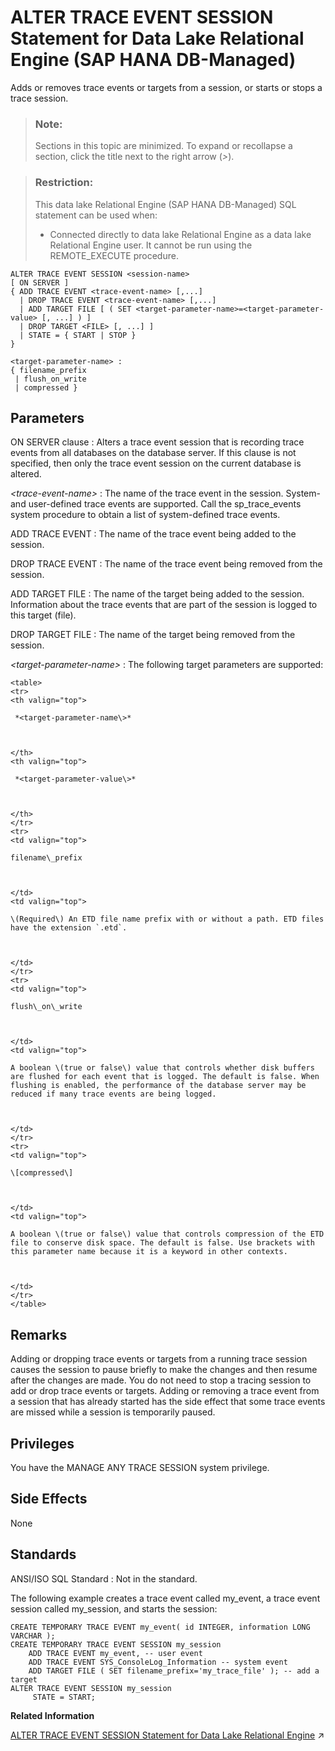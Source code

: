 <!-- loio21b2b4f214224d81920ed9bcaf88d7ee -->

# ALTER TRACE EVENT SESSION Statement for Data Lake Relational Engine \(SAP HANA DB-Managed\)

Adds or removes trace events or targets from a session, or starts or stops a trace session.



> ### Note:  
> Sections in this topic are minimized. To expand or recollapse a section, click the title next to the right arrow \(*\>*\).



> ### Restriction:  
> This data lake Relational Engine \(SAP HANA DB-Managed\) SQL statement can be used when:
> 
> -   Connected directly to data lake Relational Engine as a data lake Relational Engine user. It cannot be run using the REMOTE\_EXECUTE procedure.



```
ALTER TRACE EVENT SESSION <session-name> 
[ ON SERVER ]    
{ ADD TRACE EVENT <trace-event-name> [,...]  
  | DROP TRACE EVENT <trace-event-name> [,...]
  | ADD TARGET FILE [ ( SET <target-parameter-name>=<target-parameter-value> [, ...] ) ]
  | DROP TARGET <FILE> [, ...] ]
  | STATE = { START | STOP }
}
```

```
<target-parameter-name> :
{ filename_prefix
 | flush_on_write
 | compressed }
```



<a name="loio21b2b4f214224d81920ed9bcaf88d7ee__section_hky_zlg_1rb"/>

## Parameters

 ON SERVER clause
 :   Alters a trace event session that is recording trace events from all databases on the database server. If this clause is not specified, then only the trace event session on the current database is altered.

   *<trace-event-name\>* 
 :   The name of the trace event in the session. System- and user-defined trace events are supported. Call the sp\_trace\_events system procedure to obtain a list of system-defined trace events.

  ADD TRACE EVENT
 :   The name of the trace event being added to the session.

  DROP TRACE EVENT
 :   The name of the trace event being removed from the session.

  ADD TARGET FILE
 :   The name of the target being added to the session. Information about the trace events that are part of the session is logged to this target \(file\).

  DROP TARGET FILE
 :   The name of the target being removed from the session.

   *<target-parameter-name\>* 
 :   The following target parameters are supported:


    <table>
    <tr>
    <th valign="top">

     *<target-parameter-name\>* 


    
    </th>
    <th valign="top">

     *<target-parameter-value\>* 


    
    </th>
    </tr>
    <tr>
    <td valign="top">

    filename\_prefix


    
    </td>
    <td valign="top">

    \(Required\) An ETD file name prefix with or without a path. ETD files have the extension `.etd`.


    
    </td>
    </tr>
    <tr>
    <td valign="top">

    flush\_on\_write


    
    </td>
    <td valign="top">

    A boolean \(true or false\) value that controls whether disk buffers are flushed for each event that is logged. The default is false. When flushing is enabled, the performance of the database server may be reduced if many trace events are being logged.


    
    </td>
    </tr>
    <tr>
    <td valign="top">

    \[compressed\]


    
    </td>
    <td valign="top">

    A boolean \(true or false\) value that controls compression of the ETD file to conserve disk space. The default is false. Use brackets with this parameter name because it is a keyword in other contexts.


    
    </td>
    </tr>
    </table>
    
 

<a name="loio21b2b4f214224d81920ed9bcaf88d7ee__section_djb_bmg_1rb"/>

## Remarks

Adding or dropping trace events or targets from a running trace session causes the session to pause briefly to make the changes and then resume after the changes are made. You do not need to stop a tracing session to add or drop trace events or targets. Adding or removing a trace event from a session that has already started has the side effect that some trace events are missed while a session is temporarily paused.



<a name="loio21b2b4f214224d81920ed9bcaf88d7ee__section_iwd_bfq_wwb"/>

## Privileges

You have the MANAGE ANY TRACE SESSION system privilege.



<a name="loio21b2b4f214224d81920ed9bcaf88d7ee__section_mqv_bmg_1rb"/>

## Side Effects

None



<a name="loio21b2b4f214224d81920ed9bcaf88d7ee__section_kb3_cmg_1rb"/>

## Standards

 ANSI/ISO SQL Standard
 :   Not in the standard.

 

The following example creates a trace event called my\_event, a trace event session called my\_session, and starts the session:

```
CREATE TEMPORARY TRACE EVENT my_event( id INTEGER, information LONG VARCHAR );
CREATE TEMPORARY TRACE EVENT SESSION my_session
    ADD TRACE EVENT my_event, -- user event
    ADD TRACE EVENT SYS_ConsoleLog_Information -- system event
    ADD TARGET FILE ( SET filename_prefix='my_trace_file' ); -- add a target
ALTER TRACE EVENT SESSION my_session
     STATE = START;
```

**Related Information**  


[ALTER TRACE EVENT SESSION Statement for Data Lake Relational Engine](https://help.sap.com/viewer/19b3964099384f178ad08f2d348232a9/2023_1_QRC/en-US/8169f4176ce21014b768e5f2b0bf8951.html "Adds or removes trace events or targets from a session, or starts or stops a trace session.") :arrow_upper_right:

